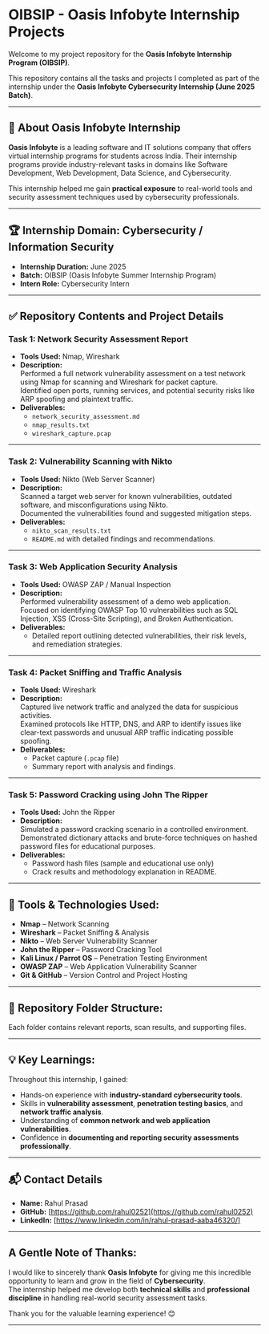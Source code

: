 # OIBSIP - Oasis Infobyte Internship Projects

Welcome to my project repository for the **Oasis Infobyte Internship Program (OIBSIP)**.

This repository contains all the tasks and projects I completed as part of the internship under the **Oasis Infobyte Cybersecurity Internship (June 2025 Batch)**.

---

## 📌 About Oasis Infobyte Internship

**Oasis Infobyte** is a leading software and IT solutions company that offers virtual internship programs for students across India. Their internship programs provide industry-relevant tasks in domains like Software Development, Web Development, Data Science, and Cybersecurity.

This internship helped me gain **practical exposure** to real-world tools and security assessment techniques used by cybersecurity professionals.

---

## 🏆 Internship Domain: Cybersecurity / Information Security

- **Internship Duration:** June 2025  
- **Batch:** OIBSIP (Oasis Infobyte Summer Internship Program)  
- **Intern Role:** Cybersecurity Intern

---

## ✅ Repository Contents and Project Details

### Task 1: Network Security Assessment Report
- **Tools Used:** Nmap, Wireshark
- **Description:**  
Performed a full network vulnerability assessment on a test network using Nmap for scanning and Wireshark for packet capture.  
Identified open ports, running services, and potential security risks like ARP spoofing and plaintext traffic.
- **Deliverables:**  
  - `network_security_assessment.md`  
  - `nmap_results.txt`  
  - `wireshark_capture.pcap`

---

### Task 2: Vulnerability Scanning with Nikto
- **Tools Used:** Nikto (Web Server Scanner)
- **Description:**  
Scanned a target web server for known vulnerabilities, outdated software, and misconfigurations using Nikto.  
Documented the vulnerabilities found and suggested mitigation steps.
- **Deliverables:**  
  - `nikto_scan_results.txt`  
  - `README.md` with detailed findings and recommendations.

---

### Task 3: Web Application Security Analysis
- **Tools Used:** OWASP ZAP / Manual Inspection
- **Description:**  
Performed vulnerability assessment of a demo web application.  
Focused on identifying OWASP Top 10 vulnerabilities such as SQL Injection, XSS (Cross-Site Scripting), and Broken Authentication.
- **Deliverables:**  
  - Detailed report outlining detected vulnerabilities, their risk levels, and remediation strategies.

---

### Task 4: Packet Sniffing and Traffic Analysis
- **Tools Used:** Wireshark
- **Description:**  
Captured live network traffic and analyzed the data for suspicious activities.  
Examined protocols like HTTP, DNS, and ARP to identify issues like clear-text passwords and unusual ARP traffic indicating possible spoofing.
- **Deliverables:**  
  - Packet capture (`.pcap` file)  
  - Summary report with analysis and findings.

---

### Task 5: Password Cracking using John The Ripper
- **Tools Used:** John the Ripper
- **Description:**  
Simulated a password cracking scenario in a controlled environment.  
Demonstrated dictionary attacks and brute-force techniques on hashed password files for educational purposes.
- **Deliverables:**  
  - Password hash files (sample and educational use only)  
  - Crack results and methodology explanation in README.

---

## 🧰 Tools & Technologies Used:

- **Nmap** – Network Scanning
- **Wireshark** – Packet Sniffing & Analysis
- **Nikto** – Web Server Vulnerability Scanner
- **John the Ripper** – Password Cracking Tool
- **Kali Linux / Parrot OS** – Penetration Testing Environment
- **OWASP ZAP** – Web Application Vulnerability Scanner
- **Git & GitHub** – Version Control and Project Hosting

---

## 📄 Repository Folder Structure:


Each folder contains relevant reports, scan results, and supporting files.

---

## 💡 Key Learnings:

Throughout this internship, I gained:

- Hands-on experience with **industry-standard cybersecurity tools**.
- Skills in **vulnerability assessment**, **penetration testing basics**, and **network traffic analysis**.
- Understanding of **common network and web application vulnerabilities**.
- Confidence in **documenting and reporting security assessments professionally**.

---

## 📬 Contact Details

- **Name:** Rahul Prasad  
- **GitHub:** [https://github.com/rahul0252](https://github.com/rahul0252)  
- **LinkedIn:** [https://www.linkedin.com/in/rahul-prasad-aaba46320/]

---

## A Gentle Note of Thanks:

I would like to sincerely thank **Oasis Infobyte** for giving me this incredible opportunity to learn and grow in the field of **Cybersecurity**.  
The internship helped me develop both **technical skills** and **professional discipline** in handling real-world security assessment tasks.

Thank you for the valuable learning experience! 😊

---

